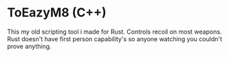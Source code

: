 # ToEazyM8 (C++)
This my old scripting tool i made for Rust. Controls recoil on most weapons. Rust doesn't have first person capability's so anyone watching you couldn't prove anything.
